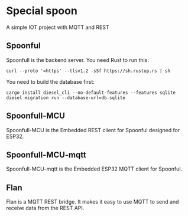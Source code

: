 # Special spoon

A simple IOT project with MQTT and REST

## Spoonful

Spoonfull is the backend server. You need Rust to run this:
```
curl --proto '=https' --tlsv1.2 -sSf https://sh.rustup.rs | sh
```

You need to build the database first:
```
cargo install diesel_cli --no-default-features --features sqlite
diesel migration run --database-url=db.sqlite
```

## Spoonfull-MCU

Spoonfull-MCU is the Embedded REST client for Spoonful designed for ESP32.

## Spoonfull-MCU-mqtt

Spoonfull-MCU-mqtt is the Embedded ESP32 MQTT client for Spoonful.

## Flan

Flan is a MQTT REST bridge. It makes it easy to use MQTT to send and receive data from the REST API.
